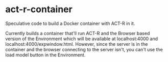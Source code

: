 # act-r-container
Speculative code to build a Docker container with ACT-R in it.

Currently builds a container that'll run ACT-R and the Browser based version of the Environment
which will be available at localhost:4000 and localhost:4000/expwindow.html.  However, since the
server is in the container and the browser connecting to the server isn't, you can't use the
load model button in the Environment.
